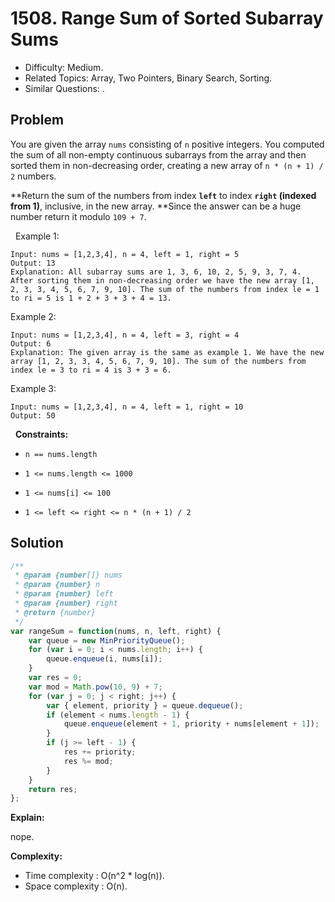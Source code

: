 # 1508. Range Sum of Sorted Subarray Sums

- Difficulty: Medium.
- Related Topics: Array, Two Pointers, Binary Search, Sorting.
- Similar Questions: .

## Problem

You are given the array `nums` consisting of `n` positive integers. You computed the sum of all non-empty continuous subarrays from the array and then sorted them in non-decreasing order, creating a new array of `n * (n + 1) / 2` numbers.

**Return the sum of the numbers from index **`left`** to index **`right` (**indexed from 1**)**, inclusive, in the new array. **Since the answer can be a huge number return it modulo `109 + 7`.

 
Example 1:

```
Input: nums = [1,2,3,4], n = 4, left = 1, right = 5
Output: 13 
Explanation: All subarray sums are 1, 3, 6, 10, 2, 5, 9, 3, 7, 4. After sorting them in non-decreasing order we have the new array [1, 2, 3, 3, 4, 5, 6, 7, 9, 10]. The sum of the numbers from index le = 1 to ri = 5 is 1 + 2 + 3 + 3 + 4 = 13. 
```

Example 2:

```
Input: nums = [1,2,3,4], n = 4, left = 3, right = 4
Output: 6
Explanation: The given array is the same as example 1. We have the new array [1, 2, 3, 3, 4, 5, 6, 7, 9, 10]. The sum of the numbers from index le = 3 to ri = 4 is 3 + 3 = 6.
```

Example 3:

```
Input: nums = [1,2,3,4], n = 4, left = 1, right = 10
Output: 50
```

 
**Constraints:**


	
- `n == nums.length`
	
- `1 <= nums.length <= 1000`
	
- `1 <= nums[i] <= 100`
	
- `1 <= left <= right <= n * (n + 1) / 2`



## Solution

```javascript
/**
 * @param {number[]} nums
 * @param {number} n
 * @param {number} left
 * @param {number} right
 * @return {number}
 */
var rangeSum = function(nums, n, left, right) {
    var queue = new MinPriorityQueue();
    for (var i = 0; i < nums.length; i++) {
        queue.enqueue(i, nums[i]);
    }
    var res = 0;
    var mod = Math.pow(10, 9) + 7;
    for (var j = 0; j < right; j++) {
        var { element, priority } = queue.dequeue();
        if (element < nums.length - 1) {
            queue.enqueue(element + 1, priority + nums[element + 1]);
        }
        if (j >= left - 1) {
            res += priority;
            res %= mod;
        }
    }
    return res;
};
```

**Explain:**

nope.

**Complexity:**

* Time complexity : O(n^2 * log(n)).
* Space complexity : O(n).
